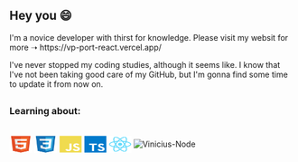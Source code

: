 <h2> Hey you 😄 </h2>
<p>I'm a novice developer with thirst for knowledge. Please visit my websit for more ➝ https://vp-port-react.vercel.app/ </p>
  
<p>I've never stopped my coding studies, although it seems like. I know that I've not been taking good care of my GitHub, but I'm gonna find some time to update it from now on.</p>
 
##
 
 <h3> Learning about: </h3>
<div style="display: inline_block"><br>
 <img align="center" alt="Vinicius-HTML" height="30" width="40" src="https://raw.githubusercontent.com/devicons/devicon/master/icons/html5/html5-original.svg">
 <img align="center" alt="Vinicius-CSS" height="30" width="40" src="https://raw.githubusercontent.com/devicons/devicon/master/icons/css3/css3-original.svg">
 <img align="center" alt="Vinicius-Js" height="30" width="40" src="https://raw.githubusercontent.com/devicons/devicon/master/icons/javascript/javascript-plain.svg">
 <img align="center" alt="Vinicius-Ts" height="30" width="40" src="https://raw.githubusercontent.com/devicons/devicon/master/icons/typescript/typescript-plain.svg">
 <img align="center" alt="Vinicius-React" height="30" width="40" src="https://raw.githubusercontent.com/devicons/devicon/master/icons/react/react-original.svg">
 <img align="center" alt="Vinicius-Node" height="30" width="30" src="https://raw.githubusercontent.com/jakeliny/jakeliny/master/images/nodejs.png">
</div>
